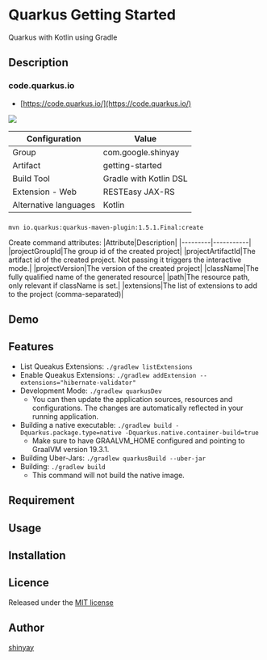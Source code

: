 # Quarkus Getting Started

Quarkus with Kotlin using Gradle

## Description
### code.quarkus.io
- [https://code.quarkus.io/](https://code.quarkus.io/)

![](https://user-images.githubusercontent.com/3072734/95756502-d45cef00-0ce0-11eb-9f6a-412529f5d941.png)

|Configuration|Value|
|-------------|-----|
|Group|com.google.shinyay|
|Artifact|getting-started|
|Build Tool|Gradle with Kotlin DSL|
|Extension - Web|RESTEasy JAX-RS|
|Alternative languages|Kotlin|

### 

`mvn io.quarkus:quarkus-maven-plugin:1.5.1.Final:create`

Create command attributes:
|Attribute|Description|
|---------|-----------|
|projectGroupId|The group id of the created project|
|projectArtifactId|The artifact id of the created project. Not passing it triggers the interactive mode.|
|projectVersion|The version of the created project|
|className|The fully qualified name of the generated resource|
|path|The resource path, only relevant if className is set.|
|extensions|The list of extensions to add to the project (comma-separated)|


## Demo

## Features

- List Queakus Extensions: `./gradlew listExtensions`
- Enable Queakus Extensions: `./gradlew addExtension --extensions="hibernate-validator"`
- Development Mode: `./gradlew quarkusDev`
    - You can then update the application sources, resources and configurations. The changes are automatically reflected in your running application.
- Building a native executable: `./gradlew build -Dquarkus.package.type=native -Dquarkus.native.container-build=true`
    - Make sure to have GRAALVM_HOME configured and pointing to GraalVM version 19.3.1.
- Building Uber-Jars: `./gradlew quarkusBuild --uber-jar`
- Building: `./gradlew build`
    - This command will not build the native image.

## Requirement

## Usage

## Installation

## Licence

Released under the [MIT license](https://gist.githubusercontent.com/shinyay/56e54ee4c0e22db8211e05e70a63247e/raw/34c6fdd50d54aa8e23560c296424aeb61599aa71/LICENSE)

## Author

[shinyay](https://github.com/shinyay)
